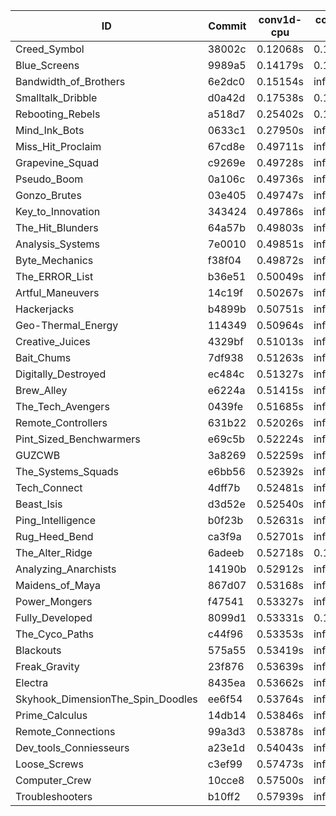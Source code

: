 |ID|Commit|conv1d-cpu|conv1d-gpu|DWSPConv2D-gpu|gemm-gpu|avg|
|-|-|-|-|-|-|-|
|Creed_Symbol|38002c|0.12068s|0.11180s|infs|1.80773s|infs|
|Blue_Screens|9989a5|0.14179s|0.13238s|infs|4.48616s|infs|
|Bandwidth_of_Brothers|6e2dc0|0.15154s|infs|infs|2.16110s|infs|
|Smalltalk_Dribble|d0a42d|0.17538s|0.12077s|infs|4.46010s|infs|
|Rebooting_Rebels|a518d7|0.25402s|0.12645s|infs|4.61033s|infs|
|Mind_Ink_Bots|0633c1|0.27950s|infs|infs|4.54681s|infs|
|Miss_Hit_Proclaim|67cd8e|0.49711s|infs|infs|4.65907s|infs|
|Grapevine_Squad|c9269e|0.49728s|infs|infs|4.64693s|infs|
|Pseudo_Boom|0a106c|0.49736s|infs|infs|4.66096s|infs|
|Gonzo_Brutes|03e405|0.49747s|infs|infs|4.64905s|infs|
|Key_to_Innovation|343424|0.49786s|infs|infs|4.65466s|infs|
|The_Hit_Blunders|64a57b|0.49803s|infs|infs|4.67670s|infs|
|Analysis_Systems|7e0010|0.49851s|infs|infs|4.57413s|infs|
|Byte_Mechanics|f38f04|0.49872s|infs|infs|4.65489s|infs|
|The_ERROR_List|b36e51|0.50049s|infs|infs|4.64597s|infs|
|Artful_Maneuvers|14c19f|0.50267s|infs|infs|4.64290s|infs|
|Hackerjacks|b4899b|0.50751s|infs|infs|4.65635s|infs|
|Geo-Thermal_Energy|114349|0.50964s|infs|infs|4.59685s|infs|
|Creative_Juices|4329bf|0.51013s|infs|infs|4.54858s|infs|
|Bait_Chums|7df938|0.51263s|infs|infs|4.56755s|infs|
|Digitally_Destroyed|ec484c|0.51327s|infs|infs|4.50964s|infs|
|Brew_Alley|e6224a|0.51415s|infs|infs|4.57428s|infs|
|The_Tech_Avengers|0439fe|0.51685s|infs|infs|4.57066s|infs|
|Remote_Controllers|631b22|0.52026s|infs|infs|4.55834s|infs|
|Pint_Sized_Benchwarmers|e69c5b|0.52224s|infs|infs|4.57023s|infs|
|GUZCWB|3a8269|0.52259s|infs|infs|4.57959s|infs|
|The_Systems_Squads|e6bb56|0.52392s|infs|infs|4.53378s|infs|
|Tech_Connect|4dff7b|0.52481s|infs|infs|4.78367s|infs|
|Beast_Isis|d3d52e|0.52540s|infs|infs|4.57447s|infs|
|Ping_Intelligence|b0f23b|0.52631s|infs|infs|4.53727s|infs|
|Rug_Heed_Bend|ca3f9a|0.52701s|infs|infs|4.50424s|infs|
|The_Alter_Ridge|6adeeb|0.52718s|0.15819s|infs|4.49817s|infs|
|Analyzing_Anarchists|14190b|0.52912s|infs|infs|4.53523s|infs|
|Maidens_of_Maya|867d07|0.53168s|infs|infs|4.55001s|infs|
|Power_Mongers|f47541|0.53327s|infs|infs|4.56700s|infs|
|Fully_Developed|8099d1|0.53331s|0.14883s|infs|2.21057s|infs|
|The_Cyco_Paths|c44f96|0.53353s|infs|infs|4.58212s|infs|
|Blackouts|575a55|0.53419s|infs|infs|4.55182s|infs|
|Freak_Gravity|23f876|0.53639s|infs|infs|4.54537s|infs|
|Electra|8435ea|0.53662s|infs|infs|4.52578s|infs|
|Skyhook_DimensionThe_Spin_Doodles|ee6f54|0.53764s|infs|infs|4.53883s|infs|
|Prime_Calculus|14db14|0.53846s|infs|infs|4.55197s|infs|
|Remote_Connections|99a3d3|0.53878s|infs|infs|4.55117s|infs|
|Dev_tools_Conniesseurs|a23e1d|0.54043s|infs|infs|4.53266s|infs|
|Loose_Screws|c3ef99|0.57473s|infs|infs|4.65876s|infs|
|Computer_Crew|10cce8|0.57500s|infs|infs|4.65634s|infs|
|Troubleshooters|b10ff2|0.57939s|infs|infs|4.66342s|infs|
